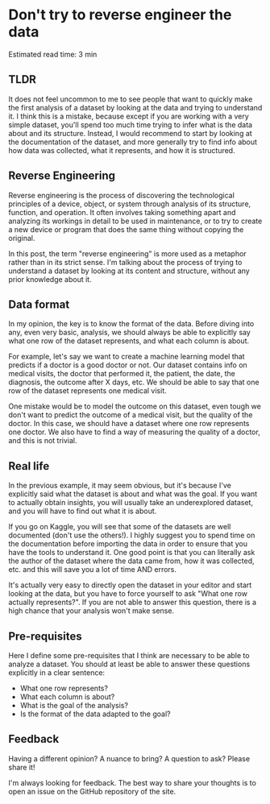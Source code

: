 # Don't try to reverse engineer the data

<div class="read-time">

Estimated read time: 3 min

</div>

## TLDR

It does not feel uncommon to me to see people that want to quickly make the first analysis of a dataset by looking at the data and trying to understand it. I think this is a mistake, because except if you are working with a very simple dataset, you'll spend too much time trying to infer what is the data about and its structure. Instead, I would recommend to start by looking at the documentation of the dataset, and more generally try to find info about how data was collected, what it represents, and how it is structured.

## Reverse Engineering

Reverse engineering is the process of discovering the technological principles of a device, object, or system through analysis of its structure, function, and operation. It often involves taking something apart and analyzing its workings in detail to be used in maintenance, or to try to create a new device or program that does the same thing without copying the original.

In this post, the term "reverse engineering" is more used as a metaphor rather than in its strict sense. I'm talking about the process of trying to understand a dataset by looking at its content and structure, without any prior knowledge about it.

## Data format

In my opinion, the key is to know the format of the data. Before diving into any, even very basic, analysis, we should always be able to explicitly say what one row of the dataset represents, and what each column is about.

For example, let's say we want to create a machine learning model that predicts if a doctor is a good doctor or not. Our dataset contains info on medical visits, the doctor that performed it, the patient, the date, the diagnosis, the outcome after X days, etc. We should be able to say that one row of the dataset represents one medical visit.

One mistake would be to model the outcome on this dataset, even tough we don't want to predict the outcome of a medical visit, but the quality of the doctor. In this case, we should have a dataset where one row represents one doctor. We also have to find a way of measuring the quality of a doctor, and this is not trivial.

## Real life

In the previous example, it may seem obvious, but it's because I've explicitly said what the dataset is about and what was the goal. If you want to actually obtain insights, you will usually take an underexplored dataset, and you will have to find out what it is about.

If you go on Kaggle, you will see that some of the datasets are well documented (don't use the others!). I highly suggest you to spend time on the documentation before importing the data in order to ensure that you have the tools to understand it. One good point is that you can literally ask the author of the dataset where the data came from, how it was collected, etc. and this will save you a lot of time AND errors.

It's actually very easy to directly open the dataset in your editor and start looking at the data, but you have to force yourself to ask "What one row actually represents?". If you are not able to answer this question, there is a high chance that your analysis won't make sense.

## Pre-requisites

Here I define some pre-requisites that I think are necessary to be able to analyze a dataset. You should at least be able to answer these questions explicitly in a clear sentence:

- What one row represents?
- What each column is about?
- What is the goal of the analysis?
- Is the format of the data adapted to the goal?

## Feedback

Having a different opinion? A nuance to bring? A question to ask? Please share it!

I'm always looking for feedback. The best way to share your thoughts is to open an issue on the GitHub repository of the site.

